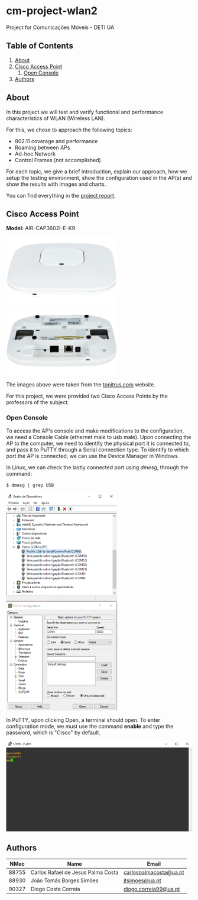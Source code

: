 # cm-project-wlan2
Project for Comunicações Móveis - DETI UA

## Table of Contents
1. [About](#about)
1. [Cisco Access Point](#cisco-access-point)
    1. [Open Console](#open-console)
1. [Authors](#authors)

## About

In this project we will test and verify functional and performance characteristics of WLAN (Wireless LAN).

For this, we chose to approach the following topics:
- 802.11 coverage and performance
- Roaming between APs
- Ad-hoc Network
- Control Frames (not accomplished)

For each topic, we give a brief introduction, explain our approach, how we setup the testing environment, show the configuration used in the AP(s) and show the results with images and charts.

You can find everything in the [project report](report.pdf).

## Cisco Access Point

**Model:** AIR-CAP3602I-E-K9
<p float="left">
  <img src="resources/cisco-air-cap3602i-e-k9-802-11n-cap-w-cleanair-4x4-3ss-10106278-LpjS.jpg" width="300" />
  <img src="resources/cisco-air-cap3602i-e-k9-802-11n-cap-w-cleanair-4x4-3ss-10106278-AHqr.jpg" width="300" />
</p>

The images above were taken from the [tonitrus.com]("https://www.tonitrus.com/es/redes/cisco/access-point-controller/cisco-3600-access-point/10106278-003-cisco-air-cap3602i-e-k9-802.11n-cap-w/cleanair-4x4-3ss-mod-int-ant-e-reg-domain/") website.

For this project, we were provided two Cisco Access Points by the professors of the subject.

### Open Console

To access the AP's console and make modifications to the configuration, we need a Console Cable (ethernet male to usb male). Upon connecting the AP to the computer, we need to identify the physical port it is connected to, and pass it to PuTTY through a Serial connection type. To identify to which port the AP is connected, we can use the Device Manager in Windows.

In Linux, we can check the lastly connected port using *dmesg*, through the command:
```
$ dmesg | grep USB
```

<p float="left">
  <img src="console/open-console-1.png" width="300" />
  <img src="console/open-console-2.png" width="300" />
</p>

In PuTTY, upon clicking Open, a terminal should open. To enter configuration mode, we must use the command **enable** and type the password, which is "Cisco" by default.

<img src="console/open-console-3.png" width="600" />

## Authors

|NMec | Name | Email|
|-----|------|------|
|88755 | Carlos Rafael de Jesus Palma Costa | carlospalmacosta@ua.pt|
|88930 | João Tomás Borges Simões | jtsimoes@ua.pt|
|90327 | Diogo Costa Correia | diogo.correia99@ua.pt|
